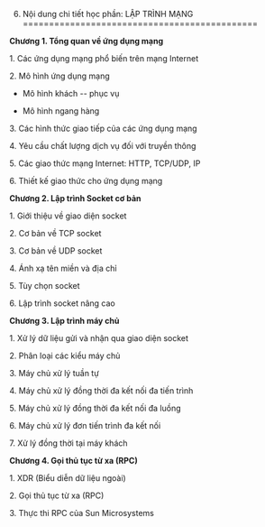 6. Nội dung chi tiết học phần: LẬP TRÌNH MẠNG
=============================================

**Chương 1. Tổng quan về ứng dụng mạng**

1\. Các ứng dụng mạng phổ biến trên mạng Internet

2\. Mô hình ứng dụng mạng

-   Mô hình khách -- phục vụ

-   Mô hình ngang hàng

3\. Các hình thức giao tiếp của các ứng dụng mạng

4\. Yêu cầu chất lượng dịch vụ đối với truyền thông

5\. Các giao thức mạng Internet: HTTP, TCP/UDP, IP

6\. Thiết kế giao thức cho ứng dụng mạng

**Chương 2. Lập trình Socket cơ bản**

1\. Giới thiệu về giao diện socket

2\. Cơ bản về TCP socket

3\. Cơ bản về UDP socket

4\. Ánh xạ tên miền và địa chỉ

5\. Tùy chọn socket

6\. Lập trình socket nâng cao

**Chương 3. Lập trình máy chủ**

1\. Xử lý dữ liệu gửi và nhận qua giao diện socket

2\. Phân loại các kiểu máy chủ

3\. Máy chủ xử lý tuần tự

4\. Máy chủ xử lý đồng thời đa kết nối đa tiến trình

5\. Máy chủ xử lý đồng thời đa kết nối đa luồng

6\. Máy chủ xử lý đơn tiến trình đa kết nối

7\. Xử lý đồng thời tại máy khách

**Chương 4. Gọi thủ tục từ xa (RPC)**

1\. XDR (Biểu diễn dữ liệu ngoài)

2\. Gọi thủ tục từ xa (RPC)

3\. Thực thi RPC của Sun Microsystems

